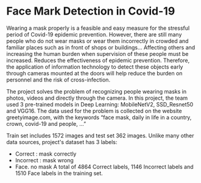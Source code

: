 # Face Mark Detection in Covid-19

Wearing a mask properly is a feasible and easy measure for the stressful period of Covid-19 epidemic prevention. However, there are still many people who do not wear masks or wear them incorrectly in crowded and familiar places such as in front of shops or buildings… Affecting others and increasing the human burden when supervision of these people must be increased. Reduces the effectiveness of epidemic prevention. Therefore, the application of information technology to detect these objects early through cameras mounted at the doors will help reduce the burden on personnel and the risk of cross-infection.

The project solves the problem of recognizing people wearing masks in photos, videos and directly through the camera.
In this project, the team used 3 pre-trained models in Deep Learning: MobileNetV2, SSD_Resnet50 and VGG16.
The data used for the problem is collected on the website
greetyimage.com, with the keywords “face mask, daily in life in a country, crown, covid-19 and people, …”

Train set includes 1572 images and test set 362 images.
Unlike many other data sources, project's dataset has 3 labels: 
- Correct : mask correctly
- Incorrect : mask wrong
- Face. no mask
A total of 4864 Correct labels, 1146 Incorrect labels and 1510 Face labels in the training set.
